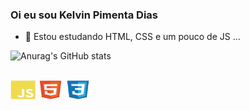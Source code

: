 ### Oi eu sou Kelvin Pimenta Dias 
- 🌱 Estou estudando HTML, CSS e um pouco de JS ...


![Anurag's GitHub stats](https://github-readme-stats.vercel.app/api?username=KelvinPD&show_icons=true&theme=radical)

<div style="display: inline_block"><br>
  <img align="center" alt="Kelvin-Js" height="30" width="40" src="https://raw.githubusercontent.com/devicons/devicon/master/icons/javascript/javascript-plain.svg">
  <img align="center" alt="Kelvin-HTML" height="30" width="40" src="https://raw.githubusercontent.com/devicons/devicon/master/icons/html5/html5-original.svg">
  <img align="center" alt="Kelvin-CSS" height="30" width="40" src="https://raw.githubusercontent.com/devicons/devicon/master/icons/css3/css3-original.svg">
</div>
